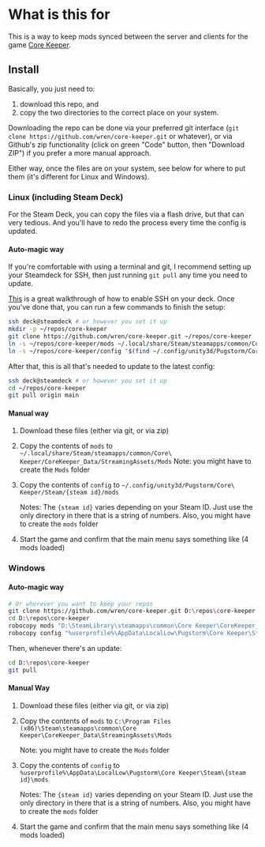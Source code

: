 # What is this for

This is a way to keep mods synced between the server and clients for the game [Core Keeper](https://store.steampowered.com/app/1621690/Core_Keeper/).

## Install

Basically, you just need to:

1. download this repo, and
2. copy the two directories to the correct place on your system.

Downloading the repo can be done via your preferred git interface (`git clone https://github.com/wren/core-keeper.git`
or whatever), or via Github's zip functionality (click on green "Code" button, then "Download ZIP") if you prefer a
more manual approach.

Either way, once the files are on your system, see below for where to put them (it's different for Linux and Windows).

### Linux (including Steam Deck)

For the Steam Deck, you can copy the files via a flash drive, but that can very tedious. And you'll have to redo the
process every time the config is updated.

#### Auto-magic way

If you're comfortable with using a terminal and git, I recommend setting up your Steamdeck for SSH, then just running
`git pull` any time you need to update.

[This](https://shendrick.net/Gaming/2022/05/30/sshonsteamdeck.html) is a great walkthrough of how to enable SSH on your
deck. Once you've done that, you can run a few commands to finish the setup:

```sh
ssh deck@steamdeck # or however you set it up
mkdir -p ~/repos/core-keeper
git clone https://github.com/wren/core-keeper.git ~/repos/core-keeper
ln -s ~/repos/core-keeper/mods ~/.local/share/Steam/steamapps/common/Core\ Keeper/CoreKeeper_Data/StreamingAssets/Mods
ln -s ~/repos/core-keeper/config "$(find ~/.config/unity3d/Pugstorm/Core\ Keeper/Steam/* -maxdepth 0 -type d | head -1)/mods"
```

After that, this is all that's needed to update to the latest config:

```sh
ssh deck@steamdeck # or however you set it up
cd ~/repos/core-keeper
git pull origin main
```

#### Manual way

1. Download these files (either via git, or via zip)
2. Copy the contents of `mods` to `~/.local/share/Steam/steamapps/common/Core\ Keeper/CoreKeeper_Data/StreamingAssets/Mods`
   Note: you might have to create the `Mods` folder
3. Copy the contents of `config` to `~/.config/unity3d/Pugstorm/Core\ Keeper/Steam/{steam id}/mods`

   Notes: The `{steam id}` varies depending on your Steam ID. Just use the only directory in there that is a
   string of numbers. Also, you might have to create the `mods` folder

4. Start the game and confirm that the main menu says something like (4 mods loaded)

### Windows

#### Auto-magic way

```sh
# Or wherever you want to keep your repos
git clone https://github.com/wren/core-keeper.git D:\repos\core-keeper
cd D:\repos\core-keeper
robocopy mods "D:\SteamLibrary\steamapps\common\Core Keeper\CoreKeeper_Data\StreamingAssets\Mods" /mir
robocopy config "%userprofile%\AppData\LocalLow\Pugstorm\Core Keeper\Steam\{steam id}\mods" /mir
```

Then, whenever there's an update:

```sh
cd D:\repos\core-keeper
git pull
```

#### Manual Way

1. Download these files (either via git, or via zip)
2. Copy the contents of `mods` to `C:\Program Files (x86)\Steam\steamapps\common\Core Keeper\CoreKeeper_Data\StreamingAssets\Mods`

   Note: you might have to create the `Mods` folder

3. Copy the contents of `config` to `%userprofile%\AppData\LocalLow\Pugstorm\Core Keeper\Steam\{steam id}\mods`

   Notes: The `{steam id}` varies depending on your Steam ID. Just use the only directory in there that is a
   string of numbers. Also, you might have to create the `mods` folder

4. Start the game and confirm that the main menu says something like (4 mods loaded)
